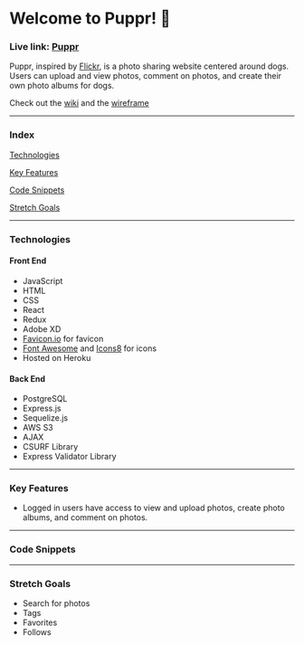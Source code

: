 # Welcome to Puppr! 🐾
### Live link: [Puppr](https://pupproni.herokuapp.com/)
Puppr, inspired by [Flickr](https://www.flickr.com/), is a photo sharing website centered around dogs. Users can upload and view photos, comment on photos, and create their own photo albums for dogs.

Check out the [wiki](https://github.com/trnle/puppr/wiki) and the [wireframe](https://xd.adobe.com/view/bcd87cd7-4d3e-4fa9-8acc-663ff5d3f0ac-e98b/)

***

### Index
[Technologies](#technologies)

[Key Features](#key-features)

[Code Snippets](#code-snippets)

[Stretch Goals](#stretch-goals)

***

### Technologies
#### Front End
* JavaScript
* HTML
* CSS
* React
* Redux
* Adobe XD
* [Favicon.io](https://favicon.io/) for favicon
* [Font Awesome](https://fontawesome.com/v4.7.0/icons/) and [Icons8](https://icons8.com/) for icons
* Hosted on Heroku
#### Back End
* PostgreSQL
* Express.js
* Sequelize.js
* AWS S3
* AJAX
* CSURF Library
* Express Validator Library

***

### Key Features
* Logged in users have access to view and upload photos, create photo albums, and comment on photos.

***

### Code Snippets

***

### Stretch Goals
* Search for photos
* Tags
* Favorites
* Follows
